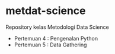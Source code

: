 # metdat-science

Repository kelas Metodologi Data Science

* Pertemuan 4 : Pengenalan Python
* Pertemuan 5 : Data Gathering
